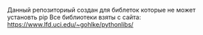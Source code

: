Данный репозиториый создан для библеток которые не может установть pip
Все библиотеки взяты с сайта: https://www.lfd.uci.edu/~gohlke/pythonlibs/
